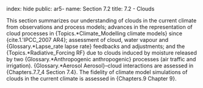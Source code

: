 index: hide
public: ar5-
name: Section 7.2
title: 7.2 - Clouds

This section summarizes our understanding of clouds in the current climate from observations and process models; advances in the representation of cloud processes in {Topics.*Climate_Modelling climate models} since {cite.1.'IPCC_2007 AR4}; assessment of cloud, water vapour and {Glossary.*Lapse_rate lapse rate} feedbacks and adjustments; and the {Topics.*Radiative_Forcing RF} due to clouds induced by moisture released by two {Glossary.*Anthropogenic anthropogenic} processes (air traffic and irrigation). {Glossary.*Aerosol Aerosol}–cloud interactions are assessed in {Chapters.7.7_4 Section 7.4}. The fidelity of climate model simulations of clouds in the current climate is assessed in {Chapters.9 Chapter 9}.
